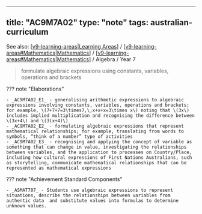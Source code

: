 
---
title: "AC9M7A02"
type: "note"
tags: australian-curriculum
---

See also: [[v9-learning-areas|Learning Areas]] / [[v9-learning-areas#Mathematics|Mathematics]] / [[v9-learning-areas#Mathematics|Mathematics]] / Algebra / Year 7

> formulate algebraic expressions using constants, variables, operations and brackets

??? note "Elaborations"

	- _AC9M7A02_E1_ - generalising arithmetic expressions to algebraic expressions involving constants, variables, operations and brackets; for example, \(7+7+7=3\times7,\;x+x+x=3\times x\) noting that \(3x\) includes implied multiplication and recognising the difference between \(3x+4\) and \(3(x+4)\)
	- _AC9M7A02_E2_ - formulating algebraic expressions that represent mathematical relationships; for example, translating from words to symbols, “think of a number” type of activities
	- _AC9M7A02_E3_ - recognising and applying the concept of variable as something that can change in value, investigating the relationships between variables, and the application to processes on Country/Place, including how cultural expressions of First Nations Australians, such as storytelling, communicate mathematical relationships that can be represented as mathematical expressions
??? note "Achievement Standard Components"

	- _ASMAT707_ - Students use algebraic expressions to represent situations, describe the relationships between variables from authentic data  and substitute values into formulas to determine unknown values.

[//begin]: # "Autogenerated link references for markdown compatibility"
[v9-learning-areas|Learning Areas]: ../v9-learning-areas "Learning Areas"
[v9-learning-areas#Mathematics|Mathematics]: ../v9-learning-areas "Learning Areas"
[//end]: # "Autogenerated link references"
